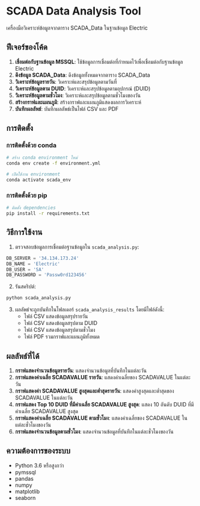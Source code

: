 # SCADA Data Analysis Tool

เครื่องมือวิเคราะห์ข้อมูลจากตาราง SCADA_Data ในฐานข้อมูล Electric

## ฟีเจอร์ของโค้ด

1. **เชื่อมต่อกับฐานข้อมูล MSSQL**: ใช้ข้อมูลการเชื่อมต่อที่กำหนดไว้เพื่อเชื่อมต่อกับฐานข้อมูล Electric
2. **ดึงข้อมูล SCADA_Data**: ดึงข้อมูลทั้งหมดจากตาราง SCADA_Data
3. **วิเคราะห์ข้อมูลรายวัน**: วิเคราะห์และสรุปข้อมูลตามวันที่
4. **วิเคราะห์ข้อมูลตาม DUID**: วิเคราะห์และสรุปข้อมูลตามอุปกรณ์ (DUID)
5. **วิเคราะห์ข้อมูลตามชั่วโมง**: วิเคราะห์และสรุปข้อมูลตามชั่วโมงของวัน
6. **สร้างกราฟและแผนภูมิ**: สร้างกราฟและแผนภูมิแสดงผลการวิเคราะห์
7. **บันทึกผลลัพธ์**: บันทึกผลลัพธ์เป็นไฟล์ CSV และ PDF

## การติดตั้ง

### การติดตั้งด้วย conda

```bash
# สร้าง conda environment ใหม่
conda env create -f environment.yml

# เปิดใช้งาน environment
conda activate scada_env
```

### การติดตั้งด้วย pip

```bash
# ติดตั้ง dependencies
pip install -r requirements.txt
```

## วิธีการใช้งาน

1. ตรวจสอบข้อมูลการเชื่อมต่อฐานข้อมูลใน `scada_analysis.py`:

```python
DB_SERVER = '34.134.173.24'
DB_NAME = 'Electric'
DB_USER = 'SA'
DB_PASSWORD = 'Passw0rd123456'
```

2. รันสคริปต์:

```bash
python scada_analysis.py
```

3. ผลลัพธ์จะถูกบันทึกในโฟลเดอร์ `scada_analysis_results` โดยมีไฟล์ดังนี้:
   - ไฟล์ CSV แสดงข้อมูลสรุปรายวัน
   - ไฟล์ CSV แสดงข้อมูลสรุปตาม DUID
   - ไฟล์ CSV แสดงข้อมูลสรุปตามชั่วโมง
   - ไฟล์ PDF รวมกราฟและแผนภูมิทั้งหมด

## ผลลัพธ์ที่ได้

1. **กราฟแสดงจำนวนข้อมูลรายวัน**: แสดงจำนวนข้อมูลที่บันทึกในแต่ละวัน
2. **กราฟแสดงค่าเฉลี่ย SCADAVALUE รายวัน**: แสดงค่าเฉลี่ยของ SCADAVALUE ในแต่ละวัน
3. **กราฟแสดงค่า SCADAVALUE สูงสุดและต่ำสุดรายวัน**: แสดงค่าสูงสุดและต่ำสุดของ SCADAVALUE ในแต่ละวัน
4. **กราฟแสดง Top 10 DUID ที่มีค่าเฉลี่ย SCADAVALUE สูงสุด**: แสดง 10 อันดับ DUID ที่มีค่าเฉลี่ย SCADAVALUE สูงสุด
5. **กราฟแสดงค่าเฉลี่ย SCADAVALUE ตามชั่วโมง**: แสดงค่าเฉลี่ยของ SCADAVALUE ในแต่ละชั่วโมงของวัน
6. **กราฟแสดงจำนวนข้อมูลตามชั่วโมง**: แสดงจำนวนข้อมูลที่บันทึกในแต่ละชั่วโมงของวัน

## ความต้องการของระบบ

- Python 3.6 หรือสูงกว่า
- pymssql
- pandas
- numpy
- matplotlib
- seaborn